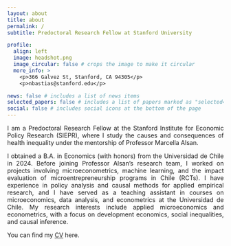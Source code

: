 ```yaml
---
layout: about
title: about
permalink: /
subtitle: Predoctoral Research Fellow at Stanford University

profile:
  align: left
  image: headshot.png
  image_circular: false # crops the image to make it circular
  more_info: >
    <p>366 Galvez St, Stanford, CA 94305</p>
    <p>nbastias@stanford.edu</p>

news: false # includes a list of news items
selected_papers: false # includes a list of papers marked as "selected={true}"
social: false # includes social icons at the bottom of the page
---
```


<div style="text-align: justify;">
I am a Predoctoral Research Fellow at the Stanford Institute for Economic Policy Research (SIEPR), where I study the causes and consequences of health inequality under the mentorship of Professor Marcella Alsan. 

I obtained a B.A. in Economics (with honors) from the Universidad de Chile in 2024. Before joining Professor Alsan’s research team, I worked on projects involving microeconometrics, machine learning, and the impact evaluation of microentrepreneurship programs in Chile (RCTs). I have experience in policy analysis and causal methods for applied empirical research, and I have served as a teaching assistant in courses on microeconomics, data analysis, and econometrics at the Universidad de Chile. My research interests include applied microeconomics and econometrics, with a focus on development economics, social inequalities, and causal inference.
</div>

You can find my [CV][cv] here.

[cv]: https://nabastias.github.io/cv/resume.pdf

